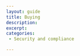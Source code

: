 ```yaml
---
layout: guide
title: Buying
description: 
excerpt: 
categories:
 - Security and compliance

---
```


